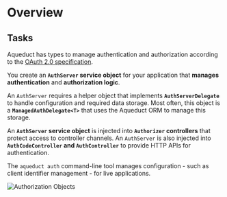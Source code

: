 # Overview

## Tasks

Aqueduct has types to manage authentication and authorization according to the  [OAuth 2.0 specification](https://tools.ietf.org/html/rfc6749).

You create an  **`AuthServer`  service object** for your application that **manages authentication** and **authorization logic**. 

An  `AuthServer`  requires a helper object that implements  **`AuthServerDelegate`**  to handle configuration and required data storage. Most often, this object is a  **`ManagedAuthDelegate<T>`**  that uses the Aqueduct ORM to manage this storage.

An  **`AuthServer`  service object** is injected into  **`Authorizer`  controllers** that protect access to controller channels. An  `AuthServer`  is also injected into  **`AuthCodeController`  and  `AuthController`**  to provide HTTP APIs for authentication.

The  `aqueduct auth`  command-line tool manages configuration - such as client identifier management - for live applications.

![Authorization Objects](https://aqueduct.io/docs/img/authobjects.png)
<!--stackedit_data:
eyJoaXN0b3J5IjpbNDM2MTEyNDcwXX0=
-->
